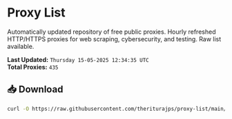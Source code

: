 # Proxy List

Automatically updated repository of free public proxies. Hourly refreshed HTTP/HTTPS proxies for web scraping, cybersecurity, and testing. Raw list available.

**Last Updated:** `Thursday 15-05-2025 12:34:35 UTC`  
**Total Proxies:** `435`

## 📥 Download
```bash
curl -O https://raw.githubusercontent.com/theriturajps/proxy-list/main/proxies.txt
